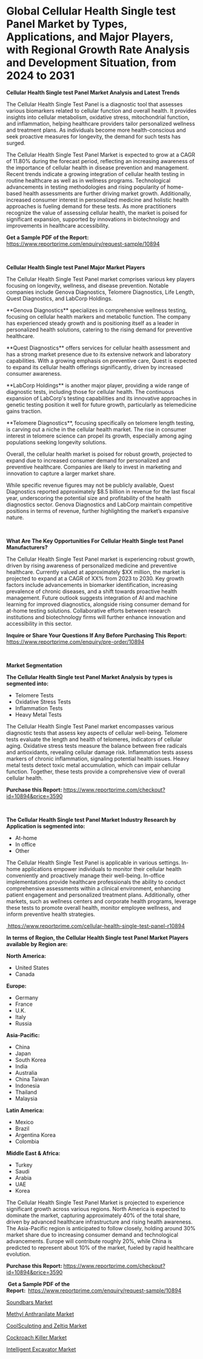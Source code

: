 <p><h1>Global Cellular Health Single test Panel Market by Types, Applications, and Major Players, with Regional Growth Rate Analysis and Development Situation, from 2024 to 2031</h1></p><p><strong>Cellular Health Single test Panel Market Analysis and Latest Trends</strong></p>
<p><p>The Cellular Health Single Test Panel is a diagnostic tool that assesses various biomarkers related to cellular function and overall health. It provides insights into cellular metabolism, oxidative stress, mitochondrial function, and inflammation, helping healthcare providers tailor personalized wellness and treatment plans. As individuals become more health-conscious and seek proactive measures for longevity, the demand for such tests has surged.</p><p>The Cellular Health Single Test Panel Market is expected to grow at a CAGR of 11.80% during the forecast period, reflecting an increasing awareness of the importance of cellular health in disease prevention and management. Recent trends indicate a growing integration of cellular health testing in routine healthcare as well as in wellness programs. Technological advancements in testing methodologies and rising popularity of home-based health assessments are further driving market growth. Additionally, increased consumer interest in personalized medicine and holistic health approaches is fueling demand for these tests. As more practitioners recognize the value of assessing cellular health, the market is poised for significant expansion, supported by innovations in biotechnology and improvements in healthcare accessibility.</p></p>
<p><strong>Get a Sample PDF of the Report:&nbsp;</strong> <a href="https://www.reportprime.com/enquiry/request-sample/10894?utm_campaign=99&utm_medium=2&utm_source=Github&utm_content=ia&utm_term=29112024&utm_id=cellular-health-single-test-panel">https://www.reportprime.com/enquiry/request-sample/10894</a></p>
<p>&nbsp;</p>
<p><strong>Cellular Health Single test Panel Major Market Players</strong></p>
<p><p>The Cellular Health Single Test Panel market comprises various key players focusing on longevity, wellness, and disease prevention. Notable companies include Genova Diagnostics, Telomere Diagnostics, Life Length, Quest Diagnostics, and LabCorp Holdings.</p><p>**Genova Diagnostics** specializes in comprehensive wellness testing, focusing on cellular health markers and metabolic function. The company has experienced steady growth and is positioning itself as a leader in personalized health solutions, catering to the rising demand for preventive healthcare.</p><p>**Quest Diagnostics** offers services for cellular health assessment and has a strong market presence due to its extensive network and laboratory capabilities. With a growing emphasis on preventive care, Quest is expected to expand its cellular health offerings significantly, driven by increased consumer awareness.</p><p>**LabCorp Holdings** is another major player, providing a wide range of diagnostic tests, including those for cellular health. The continuous expansion of LabCorp's testing capabilities and its innovative approaches in genetic testing position it well for future growth, particularly as telemedicine gains traction.</p><p>**Telomere Diagnostics**, focusing specifically on telomere length testing, is carving out a niche in the cellular health market. The rise in consumer interest in telomere science can propel its growth, especially among aging populations seeking longevity solutions.</p><p>Overall, the cellular health market is poised for robust growth, projected to expand due to increased consumer demand for personalized and preventive healthcare. Companies are likely to invest in marketing and innovation to capture a larger market share. </p><p>While specific revenue figures may not be publicly available, Quest Diagnostics reported approximately $8.5 billion in revenue for the last fiscal year, underscoring the potential size and profitability of the health diagnostics sector. Genova Diagnostics and LabCorp maintain competitive positions in terms of revenue, further highlighting the market’s expansive nature.</p></p>
<p>&nbsp;</p>
<p><strong>What Are The Key Opportunities For Cellular Health Single test Panel Manufacturers?</strong></p>
<p><p>The Cellular Health Single Test Panel market is experiencing robust growth, driven by rising awareness of personalized medicine and preventive healthcare. Currently valued at approximately $XX million, the market is projected to expand at a CAGR of XX% from 2023 to 2030. Key growth factors include advancements in biomarker identification, increasing prevalence of chronic diseases, and a shift towards proactive health management. Future outlook suggests integration of AI and machine learning for improved diagnostics, alongside rising consumer demand for at-home testing solutions. Collaborative efforts between research institutions and biotechnology firms will further enhance innovation and accessibility in this sector.</p></p>
<p><strong>Inquire or Share Your Questions If Any Before Purchasing This Report:</strong> <a href="https://www.reportprime.com/enquiry/pre-order/10894?utm_campaign=99&utm_medium=2&utm_source=Github&utm_content=ia&utm_term=29112024&utm_id=cellular-health-single-test-panel">https://www.reportprime.com/enquiry/pre-order/10894</a></p>
<p>&nbsp;</p>
<p><strong>Market Segmentation</strong></p>
<p><strong>The Cellular Health Single test Panel Market Analysis by types is segmented into:</strong></p>
<p><ul><li>Telomere Tests</li><li>Oxidative Stress Tests</li><li>Inflammation Tests</li><li>Heavy Metal Tests</li></ul></p>
<p><p>The Cellular Health Single Test Panel market encompasses various diagnostic tests that assess key aspects of cellular well-being. Telomere tests evaluate the length and health of telomeres, indicators of cellular aging. Oxidative stress tests measure the balance between free radicals and antioxidants, revealing cellular damage risk. Inflammation tests assess markers of chronic inflammation, signaling potential health issues. Heavy metal tests detect toxic metal accumulation, which can impair cellular function. Together, these tests provide a comprehensive view of overall cellular health.</p></p>
<p><strong>Purchase this Report:&nbsp;</strong><a href="https://www.reportprime.com/checkout?id=10894&price=3590&utm_campaign=99&utm_medium=2&utm_source=Github&utm_content=ia&utm_term=29112024&utm_id=cellular-health-single-test-panel">https://www.reportprime.com/checkout?id=10894&price=3590</a></p>
<p>&nbsp;</p>
<p><strong>The Cellular Health Single test Panel Market Industry Research by Application is segmented into:</strong></p>
<p><ul><li>At-home</li><li>In office</li><li>Other</li></ul></p>
<p><p>The Cellular Health Single Test Panel is applicable in various settings. In-home applications empower individuals to monitor their cellular health conveniently and proactively manage their well-being. In-office implementations provide healthcare professionals the ability to conduct comprehensive assessments within a clinical environment, enhancing patient engagement and personalized treatment plans. Additionally, other markets, such as wellness centers and corporate health programs, leverage these tests to promote overall health, monitor employee wellness, and inform preventive health strategies.</p></p>
<p><a href="https://www.reportprime.com/cellular-health-single-test-panel-r10894?utm_campaign=99&utm_medium=2&utm_source=Github&utm_content=ia&utm_term=29112024&utm_id=cellular-health-single-test-panel">&nbsp;https://www.reportprime.com/cellular-health-single-test-panel-r10894</a></p>
<p><strong>In terms of Region, the Cellular Health Single test Panel Market Players available by Region are:</strong></p>
<p>
    <p> <strong> North America: </strong>
        <ul>
            <li>United States</li>
            <li>Canada</li>
        </ul>
        </p> 
    <p> <strong> Europe: </strong>
        <ul>
            <li>Germany</li>
            <li>France</li>
            <li>U.K.</li>
            <li>Italy</li>
            <li>Russia</li>
        </ul>
        </p> 
    <p> <strong> Asia-Pacific: </strong>
        <ul>
            <li>China</li>
            <li>Japan</li>
            <li>South Korea</li>
            <li>India</li>
            <li>Australia</li>
            <li>China Taiwan</li>
            <li>Indonesia</li>
            <li>Thailand</li>
            <li>Malaysia</li>
        </ul>
        </p> 
    <p> <strong> Latin America: </strong>
        <ul>
            <li>Mexico</li>
            <li>Brazil</li>
            <li>Argentina Korea</li>
            <li>Colombia</li>
        </ul>
        </p> 
    <p> <strong> Middle East & Africa: </strong>
        <ul>
            <li>Turkey</li>
            <li>Saudi</li>
            <li>Arabia</li>
            <li>UAE</li>
            <li>Korea</li>
        </ul>
    </p>
    </p>
<p><p>The Cellular Health Single Test Panel Market is projected to experience significant growth across various regions. North America is expected to dominate the market, capturing approximately 40% of the total share, driven by advanced healthcare infrastructure and rising health awareness. The Asia-Pacific region is anticipated to follow closely, holding around 30% market share due to increasing consumer demand and technological advancements. Europe will contribute roughly 20%, while China is predicted to represent about 10% of the market, fueled by rapid healthcare evolution.</p></p>
<p><strong>Purchase this Report: </strong><a href="https://www.reportprime.com/checkout?id=10894&price=3590&utm_campaign=99&utm_medium=2&utm_source=Github&utm_content=ia&utm_term=29112024&utm_id=cellular-health-single-test-panel">https://www.reportprime.com/checkout?id=10894&price=3590</a></p>
<p>&nbsp;<strong>Get a Sample PDF of the Report:&nbsp;&nbsp;</strong><a href="https://www.reportprime.com/enquiry/request-sample/10894?utm_campaign=99&utm_medium=2&utm_source=Github&utm_content=ia&utm_term=29112024&utm_id=cellular-health-single-test-panel">https://www.reportprime.com/enquiry/request-sample/10894</a></p>
<p><strong></strong></p>
<p><p><a href="https://www.linkedin.com/pulse/soundbars-market-penetration-strategies-untapped-markets-growth-lulic?utm_campaign=99&utm_medium=2&utm_source=Github&utm_content=ia&utm_term=29112024&utm_id=cellular-health-single-test-panel">Soundbars Market</a></p><p><a href="https://www.linkedin.com/pulse/methyl-anthranilate-market-global-analysis-trends-forecasts-4d8zc?utm_campaign=99&utm_medium=2&utm_source=Github&utm_content=ia&utm_term=29112024&utm_id=cellular-health-single-test-panel">Methyl Anthranilate Market</a></p><p><a href="https://issuu.com/reportprime-2/docs/coolsculpting-and-zeltiq-market-siz_bd9d9595c45240?utm_campaign=99&utm_medium=2&utm_source=Github&utm_content=ia&utm_term=29112024&utm_id=cellular-health-single-test-panel">CoolSculpting and Zeltiq Market</a></p><p><a href="https://issuu.com/reportprime-2/docs/cockroach-killer-market-size-2030.p_4102376714840a?utm_campaign=99&utm_medium=2&utm_source=Github&utm_content=ia&utm_term=29112024&utm_id=cellular-health-single-test-panel">Cockroach Killer Market</a></p><p><a href="https://www.linkedin.com/pulse/intelligent-excavator-market-global-regional-analysis-2024-n8ilf?utm_campaign=99&utm_medium=2&utm_source=Github&utm_content=ia&utm_term=29112024&utm_id=cellular-health-single-test-panel">Intelligent Excavator Market</a></p></p>